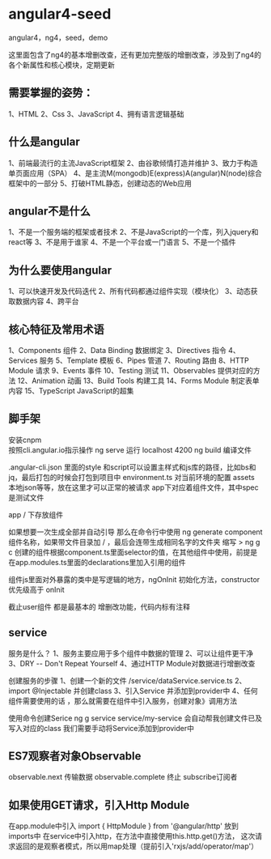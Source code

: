 # angular4-seed
angular4，ng4，seed，demo


这里面包含了ng4的基本增删改查，还有更加完整版的增删改查，涉及到了ng4的各个新属性和核心模块，定期更新



## 需要掌握的姿势：
1、HTML
2、Css
3、JavaScript
4、拥有语言逻辑基础

## 什么是angular
1、前端最流行的主流JavaScript框架
2、由谷歌倾情打造并维护
3、致力于构造单页面应用（SPA）
4、是主流M(mongodb)E(express)A(angular)N(node)综合框架中的一部分
5、打破HTML静态，创建动态的Web应用

## angular不是什么
1、不是一个服务端的框架或者技术
2、不是JavaScript的一个库，列入jquery和react等
3、不是用于谁家
4、不是一个平台或一门语言
5、不是一个插件

## 为什么要使用angular
1、可以快速开发及代码迭代
2、所有代码都通过组件实现（模块化）
3、动态获取数据内容
4、跨平台

## 核心特征及常用术语
1、Components 组件
2、Data Binding 数据绑定
3、Directives 指令
4、Services 服务
5、Template 模板
6、Pipes 管道
7、Routing 路由
8、HTTP Module 请求
9、Events 事件
10、Testing 测试
11、Observables 提供对应的方法
12、Animation 动画
13、Build Tools 构建工具
14、Forms Module 制定表单内容
15、TypeScript JavaScript的超集

## 脚手架

安装cnpm   
按照cli.angular.io指示操作
ng serve 运行 localhost 4200
ng build 编译文件

.angular-cli.json 里面的style 和script可以设置主样式和js库的路径，比如bs和jq，最后打包的时候会打包到项目中
environment.ts 对当前环境的配置
assets 本地json等等，放在这里才可以正常的被请求
app下对应着组件文件，其中spec是测试文件

app /  下存放组件

如果想要一次生成全部并自动引导 那么在命令行中使用 ng generate component 组件名称，如果带文件目录加 / ，最后会连带生成相同名字的文件夹   缩写 > ng g c
创建的组件根据component.ts里面selector的值，在其他组件中使用，前提是 在app.modules.ts里面的declarations里加入引用的组件

组件js里面对外暴露的类中是写逻辑的地方，ngOnInit 初始化方法，constructor 优先级高于 onInit

截止user组件 都是最基本的 增删改功能，代码内标有注释

## service
服务是什么？
1、服务主要应用于多个组件中数据的管理
2、可以让组件更干净
3、DRY -- Don't Repeat Yourself
4、通过HTTP Module对数据进行增删改查

创建服务的步骤
1、创建一个新的文件 /service/dataService.service.ts
2、import @Injectable 并创建class
3、引入Service 并添加到provider中
4、任何组件需要使用的话 ，那么就需要在组件中引入服务，创建对象》调用方法

使用命令创建Serice
ng g service service/my-service
会自动帮我创建文件已及写入对应的class
我们需要手动将Service添加到provider中


## ES7观察者对象Observable
observable.next 传输数据
observable.complete 终止
subscribe订阅者

## 如果使用GET请求，引入Http Module
在app.module中引入
import { HttpModule } from '@angular/http' 
放到imports中
在service中引入http，在方法中直接使用this.http.get()方法，
这次请求返回的是观察者模式，所以用map处理（提前引入'rxjs/add/operator/map'）
